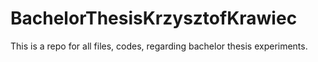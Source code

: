 # BachelorThesisKrzysztofKrawiec
This is a repo for all files, codes, regarding bachelor thesis experiments.
